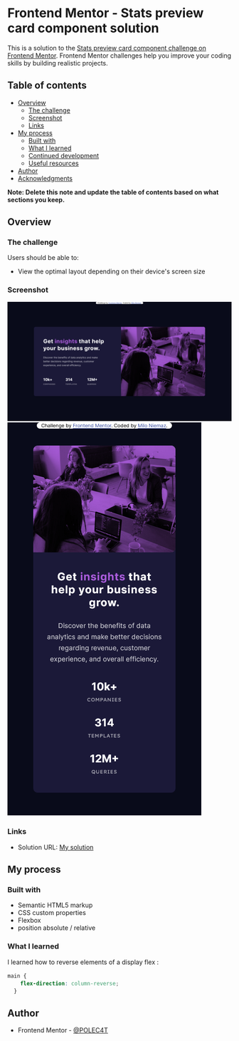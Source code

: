 # Frontend Mentor - Stats preview card component solution

This is a solution to the [Stats preview card component challenge on Frontend Mentor](https://www.frontendmentor.io/challenges/stats-preview-card-component-8JqbgoU62). Frontend Mentor challenges help you improve your coding skills by building realistic projects. 

## Table of contents

- [Overview](#overview)
  - [The challenge](#the-challenge)
  - [Screenshot](#screenshot)
  - [Links](#links)
- [My process](#my-process)
  - [Built with](#built-with)
  - [What I learned](#what-i-learned)
  - [Continued development](#continued-development)
  - [Useful resources](#useful-resources)
- [Author](#author)
- [Acknowledgments](#acknowledgments)

**Note: Delete this note and update the table of contents based on what sections you keep.**

## Overview

### The challenge

Users should be able to:

- View the optimal layout depending on their device's screen size

### Screenshot

![](./screenshot.png)
![](./screenshot-mobile.png)

### Links

- Solution URL: [My solution](https://polec4t.github.io/challenge-4-stats_preview_card_components/)

## My process

### Built with

- Semantic HTML5 markup
- CSS custom properties
- Flexbox
- position absolute / relative

### What I learned

I learned how to reverse elements of a display flex : 

```css
main {
    flex-direction: column-reverse;
  }
```



## Author

- Frontend Mentor - [@POLEC4T](https://www.frontendmentor.io/profile/POLEC4T)

